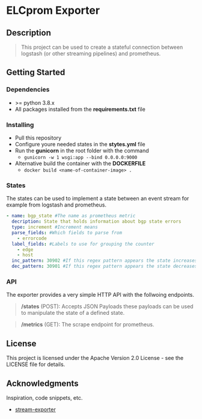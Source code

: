 # ELCprom Exporter

## Description

> This project can be used to create a stateful connection between logstash (or other streaming pipelines) and prometheus.

## Getting Started

### Dependencies

* \>= python 3.8.x
* All packages installed from the **requirements.txt** file

### Installing

* Pull this repository
* Configure youre needed states in the **stytes.yml** file
* Run the **gunicorn** in the root folder with the command
    - ``gunicorn -w 1 wsgi:app --bind 0.0.0.0:9000``
* Alternative build the container with the **DOCKERFILE**
    - ``docker build <name-of-container-image> .``

### States

The states can be used to implement a state between an event stream for example from logstash and prometheus.

```yaml
- name: bgp_state #The name as prometheus metric
  decription: State that holds information about bgp state errors
  type: increment #Increment means 
  parse_fields: #Which fields to parse from 
    - errorcode
  label_fields: #Labels to use for grouping the counter
    - edge
    - host
  inc_pattern: 30902 #If this regex pattern appears the state increases
  dec_pattern: 30901 #If this regex pattern appears the state decreases
```

### API

The exporter provides a very simple HTTP API with the follwoing endpoints.

> **/states** (POST): Accepts JSON Payloads these payloads can be used to manipulate the state of a defined state.

> **/metrics** (GET): The scrape endpoint for prometheus. 

## License

This project is licensed under the Apache Version 2.0 License - see the LICENSE file for details.

## Acknowledgments

Inspiration, code snippets, etc.
* [stream-exporter](https://github.com/carlpett/stream_exporter)